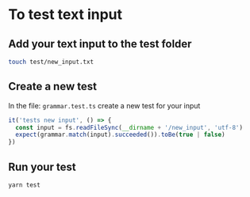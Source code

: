 # To test text input

## Add your text input to the test folder

```bash
touch test/new_input.txt
```

## Create a new test

In the file: `grammar.test.ts` create a new test for your input

```typescript
it('tests new input', () => {
  const input = fs.readFileSync(__dirname + '/new_input', 'utf-8')
  expect(grammar.match(input).succeeded()).toBe(true | false)
})
```

## Run your test

```bash
yarn test
```
